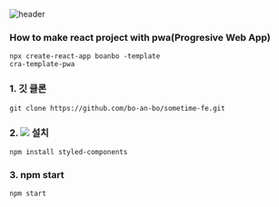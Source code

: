 ![header](https://capsule-render.vercel.app/api?type=wave&color=auto&height=300&section=header&text=BoAnBo-Frontend%20render&fontSize=90)

### How to make react project with pwa(Progresive Web App)
<code>npx create-react-app boanbo -template cra-template-pwa</code>


<h3> 1. 깃 클론 </h3>
<code>git clone https://github.com/bo-an-bo/sometime-fe.git</code> 


<h3> 2.  <img src="https://img.shields.io/badge/styled components-DB7093?style=flat-square&logo=styled-components&logoColor=white"/> 설치 </h3>

<code>npm install styled-components</code>

<h3> 3. npm start </h3>
<code>npm start</code>
